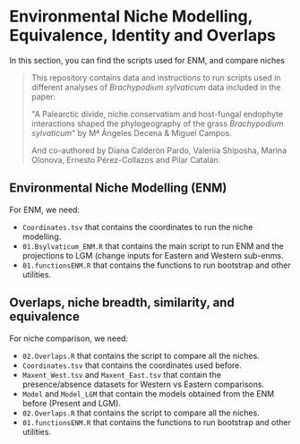 # Environmental Niche Modelling, Equivalence, Identity and Overlaps

In this section, you can find the scripts used for ENM, and compare niches

> This repository contains data and instructions to run scripts used in different analyses of *Brachypodium sylvaticum* data included in the paper:
>
> "A Palearctic divide, niche conservatism and host-fungal endophyte interactions shaped the phylogeography of the grass *Brachypodium sylvaticum*" by Mª Ángeles Decena & Miguel Campos.
>
> And co-authored by Diana Calderón Pardo, Valeriia Shiposha, Marina Olonova, Ernesto Pérez-Collazos and Pilar Catalán. 

## Environmental Niche Modelling (ENM)
For ENM, we need:
- `Coordinates.tsv` that contains the coordinates to run the niche modelling.
- `01.Bsylvaticum_ENM.R` that contains the main script to run ENM and the projections to LGM (change inputs for Eastern and Western sub-enms.
- `01.functionsENM.R` that contains the functions to run bootstrap and other utilities.

## Overlaps, niche breadth, similarity, and equivalence
For niche comparison, we need: 
- `02.Overlaps.R` that contains the script to compare all the niches.
- `Coordinates.tsv` that contains the coordinates used before.
- `Maxent_West.tsv` and `Maxent_East.tsv` that contain the presence/absence datasets for Western vs Eastern comparisons.
- `Model` and `Model_LGM` that contain the models obtained from the ENM before (Present and LGM).
- `02.Overlaps.R` that contains the script to compare all the niches.
- `01.functionsENM.R` that contains the functions to run bootstrap and other utilities.
